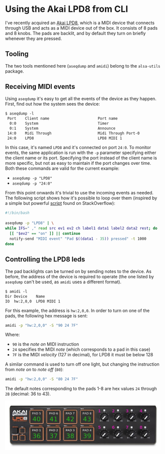 # Using the Akai LPD8 from CLI

I've recently acquired an [Akai LPD8](https://amzn.to/2Qc040Q), which is a MIDI device that connects through USB and acts as a MIDI device out of the box. It consists of 8 pads and 8 knobs.
The pads are backlit, and by default they turn on briefly whenever they are pressed.

## Tooling

The two tools mentioned here (`aseqdump` and `amidi`) belong to the `alsa-utils` package.

## Receiving MIDI events

Using `aseqdump` it's easy to get all the events of the device as they happen. First, find out how the system sees the device:

```console
$ aseqdump -l
 Port    Client name                      Port name
  0:0    System                           Timer
  0:1    System                           Announce
 14:0    Midi Through                     Midi Through Port-0
 24:0    LPD8                             LPD8 MIDI 1
```

In this case, it's named `LPD8` and it's connected on port `24:0`.
To monitor events, the same application is run with the `-p` parameter specifying either the client name or its port.
Specifying the port instead of the client name is more specific, but not as easy to maintain if the port changes over time.
Both these commands are valid for the current example:

* `aseqdump -p "LPD8"`
* `aseqdump -p "24:0"`

From this point onwards it's trivial to use the incoming events as needed.
The following script shows how it's possible to loop over them (inspired by a simple but powerful [script](https://superuser.com/a/1170232) found on StackOverflow):

```bash
#!/bin/bash

aseqdump -p "LPD8" | \
while IFS=" ," read src ev1 ev2 ch label1 data1 label2 data2 rest; do
  [[ "$ev2" == "on" ]] || continue
  notify-send "MIDI event" "Pad $((data1 - 35)) pressed" -t 1000
done
```

## Controlling the LPD8 leds

The pad backlights can be turned on by sending notes to the device. As before, the address of the device is required to operate (the one listed by `aseqdump` can't be used, as `amidi` uses a different format).

```console
$ amidi -l
Dir Device    Name
IO  hw:2,0,0  LPD8 MIDI 1
```

For this example, the address is `hw:2,0,0`. In order to turn on one of the pads, the following hex message is sent:

```sh
amidi -p "hw:2,0,0" -S "90 24 7F"
```

Where:

* `90` is the _note on_ MIDI instruction
* `24` specifies the MIDI _note_ (which corresponds to a pad in this case)
* `7F` is the MIDI _velocity_ (127 in decimal), for LPD8 it must be below 128

A similar command is used to turn off one light, but changing the instruction from _note on_ to _note off_ (`80`):

```sh
amidi -p "hw:2,0,0" -S "80 24 7F"
```

The default notes corresponding to the pads 1-8 are hex values `24` through `2B` (decimal: 36 to 43).

![LPD8 diagram](./images/lpd8-diagram.png)
